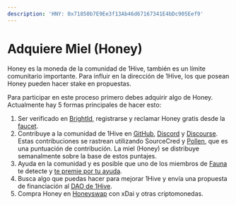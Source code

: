```yaml
---
description: 'HNY: 0x71850b7E9Ee3f13Ab46d67167341E4bDc905Eef9'
---
```


# Adquiere Miel \(Honey\)

Honey es la moneda de la comunidad de 1Hive, también es un límite comunitario importante. Para influir en la dirección de 1Hive, los que posean Honey pueden hacer stake en propuestas.

Para participar en este proceso primero debes adquirir algo de Honey. Actualmente hay 5 formas principales de hacer esto: 

1. Ser verificado en [BrightId](../guides/brightid/), registrarse y reclamar Honey gratis desde la [faucet](https://faucet.1hive.org/#/). 
2. Contribuye a la comunidad de 1Hive en [GitHub](https://github.com/1Hive), [Discord](https://discord.com/invite/P4rRDUKTAU) y [Discourse](https://forum.1hive.org/). Estas contribuciones se rastrean utilizando SourceCred y [Pollen](), que es una puntuación de contribución. La miel \(Honey\) se distribuye semanalmente sobre la base de estos puntajes. 
3. Ayuda en la comunidad y es posible que uno de los miembros de [Fauna](../community/swarms/fauna.md) te detecte y [te premie por tu ayuda](). 
4. Busca algo que puedas hacer para mejorar 1Hive y envía una propuesta de financiación al [DAO de 1Hive](../projects/honey/participacion.md).  
5. Compra Honey en [Honeyswap](https://honeyswap.org/#/swap) con xDai y otras criptomonedas.



